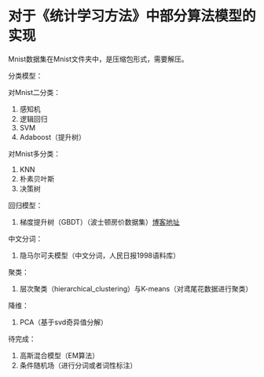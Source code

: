 # 对于《统计学习方法》中部分算法模型的实现

Mnist数据集在Mnist文件夹中，是压缩包形式，需要解压。

分类模型：

对Mnist二分类：

1. 感知机
2. 逻辑回归
3. SVM
4. Adaboost（提升树）

对Mnist多分类：

1. KNN
2. 朴素贝叶斯
3. 决策树

回归模型：

1. 梯度提升树（GBDT）（波士顿房价数据集）[博客地址](https://blog.csdn.net/wade1216/article/details/103663818)

中文分词：

1. 隐马尔可夫模型（中文分词，人民日报1998语料库）

聚类：

1. 层次聚类（hierarchical_clustering）与K-means（对鸢尾花数据进行聚类）

降维：

1. PCA（基于svd奇异值分解）

待完成：

1. 高斯混合模型（EM算法）
2. 条件随机场（进行分词或者词性标注）



